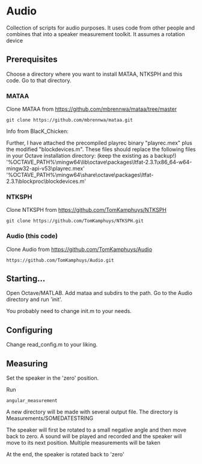# Audio
Collection of scripts for audio purposes. It uses code from other people and combines that into a speaker measurement toolkit. It assumes a rotation device 

## Prerequisites

Choose a directory where you want to install MATAA, NTKSPH and this code. Go to that directory.

### MATAA
Clone MATAA from https://github.com/mbrennwa/mataa/tree/master

    git clone https://github.com/mbrennwa/mataa.git

Info from BlacK_Chicken:

Further, I have attached the precompiled playrec binary "playrec.mex" plus the modified "blockdevices.m". These files should replace the following files in your Octave installation directory: (keep the existing as a backup!)
'%OCTAVE_PATH%\mingw64\lib\octave\packages\ltfat-2.3.1\x86_64-w64-mingw32-api-v53\playrec.mex'
'%OCTAVE_PATH%\mingw64\share\octave\packages\ltfat-2.3.1\blockproc\blockdevices.m'

### NTKSPH
Clone NTKSPH from https://github.com/TomKamphuys/NTKSPH

    git clone https://github.com/TomKamphuys/NTKSPH.git

### Audio (this code)
Clone Audio from https://github.com/TomKamphuys/Audio

    https://github.com/TomKamphuys/Audio.git

## Starting...
Open Octave/MATLAB. Add mataa and subdirs to the path. Go to the Audio directory and run 'init'.

You probably need to change init.m to your needs.

## Configuring
Change read_config.m to your liking.

## Measuring
Set the speaker in the 'zero' position.

Run

    angular_measurement

A new directory will be made with several output file. The directory is Measurements/SOMEDATESTRING

The speaker will first be rotated to a small negative angle and then move back to zero. A sound will be played and recorded and the speaker will move to its next position. Multiple measurements will be taken

At the end, the speaker is rotated back to 'zero'         
